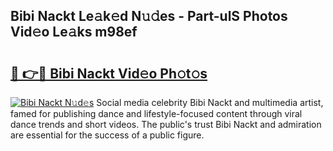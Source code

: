 ## Bibi Nackt Le𝚊k𝚎d N𝚞𝚍es - Part-ulS Photos Vid𝚎o Le𝚊ks m98ef

# <h2><a href="http://fb0jaoq.evod.top/?m=Bibi+Nackt">🔗 👉🔴 Bibi Nackt Vid𝚎o Ph𝚘t𝚘s</a></h2>

[![Bibi Nackt N𝚞d𝚎s](https://i.imgur.com/8V9OHl7.gif)](http://fb0jaoq.evod.top/?m=Bibi+Nackt)
Social media celebrity Bibi Nackt and multimedia artist, famed for publishing dance and lifestyle-focused content through viral dance trends and short videos. The public's trust Bibi Nackt and admiration are essential for the success of a public figure. 
